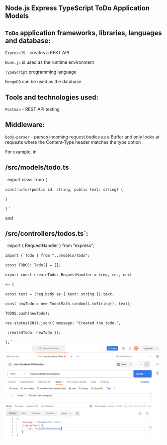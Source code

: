 ## Node.js Express TypeScript ToDo Application Models

## `ToDo` application frameworks, libraries, languages and database:

`ExpressJS` - creates a REST API

`Node.js` is used as the runtime environment

`TypeScript` programming language

`MongoDB` can be used as the database.

## Tools and technologies used:

`Postman` - REST API testing

## Middleware:

`body-parser` - parses incoming request bodies as a Buffer and only looks at requests where the Content-Type header matches the type option

For example, in

## /src/models/todo.ts

`
`export class Todo {`

`constructor(public id: string, public text: string) {`

`}`

`}`
'

and

## /src/controllers/todos.ts`:

`
`import { RequestHandler } from "express";`

`import { Todo } from "../models/todo";`

`const TODOS: Todo[] = [];`

`export const createTodo: RequestHandler = (req, res, next`

`=> {`

`const text = (req.body as { text: string }).text;`

`const newTodo = new Todo(Math.random().toString(), text);`

`TODOS.push(newTodo);`

`res.status(201).json({ message: "Created the todo.",`

` createdTodo: newTodo });`

`};`
`
![Image](/src/imgs/Screenshot%202023-12-11%20at%202.05.37%20PM.png)

